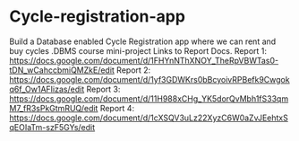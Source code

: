 # Cycle-registration-app
Build a Database enabled Cycle Registration app where we can rent and buy cycles .DBMS course mini-project
Links to Report Docs.
Report 1:
https://docs.google.com/document/d/1FHYnNThXNOY_TheRpVBWTas0-tDN_wCahccbmiQMZkE/edit
Report 2:
https://docs.google.com/document/d/1yf3GDWKrs0bBcyoivRPBefk9Cwgokq6f_Ow1AFIizas/edit
Report 3:
https://docs.google.com/document/d/11H988xCHg_YK5dorQvMbh1fS33qmM7_fR3sPkGtmRUQ/edit
Report 4:
https://docs.google.com/document/d/1cXSQV3uLz22XyzC6W0aZvJEehtxSqEOIaTm-szF5GYs/edit
